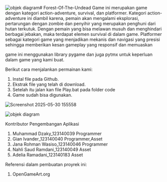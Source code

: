 ![objek diagram](https://github.com/user-attachments/assets/7ae40e15-9ce1-46e2-b78f-1de43331676c)# Forest-Of-The-Undead
Game ini merupakan game dengan kategori action-adventure, survival, dan platformer. Kategori action-adventure ini diambil karena, pemain akan mengalami eksplorasi, pertarungan dengan zombie dan penyihir yang merupakan penghuni dari hutan terkutuk. Dengan pemain yang bisa melawan musuh dan menghindari berbagai jebakan, maka terdapat elemen survival di dalam game. Platformer sebagai kategori game yang menjadikan mekanis dan navigasi yang presisi sehingga memberikan kesan gameplay yang responsif dan memuaskan

game ini menggunakan library pygame dan juga pytmx untuk keperluan dalam game yang kami buat.

Berikut cara menjalankan permainan kami:
1. Instal file pada Github.
2. Ekstrak file yang telah di download.
3. Setelah itu jalan kan file Play.bat pada folder code
4. Game sudah bisa digunakan.


![Screenshot 2025-05-30 155558](https://github.com/user-attachments/assets/44efe7d5-dffe-4bc4-b992-6f05f6a03e4f)

![objek diagram](https://github.com/user-attachments/assets/220a2029-2653-4d61-9209-48075574db33)

Kontributor Pengembangan Aplikasi
1. Muhammad Dzaky_123140039       Programmer
2. Gian Ivander_123140040         Programmer,Asset
3. Jana Rohman Wasiso_123140046   Programmer
4. Nahli Saud Ramdani_123140049   Asset
5. Adelia Ramadani_123140183      Asset 

Referensi dalam pembuatan proyrek ini:
1. OpenGameArt.org



